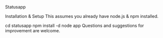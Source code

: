 Statusapp

Installation & Setup
This assumes you already have node.js & npm installed.

cd statusapp
npm install -d
node app
Questions and suggestions for improvement are welcome.